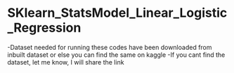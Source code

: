 # SKlearn_StatsModel_Linear_Logistic_Regression

-Dataset needed for running these codes have been downloaded from inbuilt dataset or else you can find the same on kaggle
-If you cant find the dataset, let me know, I will share the link
